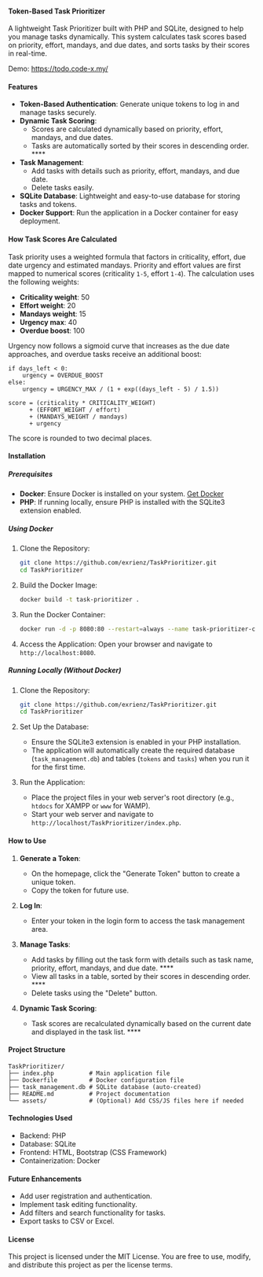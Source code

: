 #### Token-Based Task Prioritizer

A lightweight Task Prioritizer built with PHP and SQLite, designed to help you manage tasks dynamically. This system calculates task scores based on priority, effort, mandays, and due dates, and sorts tasks by their scores in real-time.

Demo: https://todo.code-x.my/

#### Features

- **Token-Based Authentication**: Generate unique tokens to log in and manage tasks securely.
- **Dynamic Task Scoring**:
  - Scores are calculated dynamically based on priority, effort, mandays, and due dates.
  - Tasks are automatically sorted by their scores in descending order. ****
- **Task Management**:
  - Add tasks with details such as priority, effort, mandays, and due date.
  - Delete tasks easily.
- **SQLite Database**: Lightweight and easy-to-use database for storing tasks and tokens.
- **Docker Support**: Run the application in a Docker container for easy deployment.

#### How Task Scores Are Calculated

Task priority uses a weighted formula that factors in criticality, effort, due date urgency and estimated mandays. Priority and effort values are first mapped to numerical scores (criticality `1-5`, effort `1-4`). The calculation uses the following weights:

- **Criticality weight**: 50
- **Effort weight**: 20
- **Mandays weight**: 15
- **Urgency max**: 40
- **Overdue boost**: 100

Urgency now follows a sigmoid curve that increases as the due date approaches, and overdue tasks receive an additional boost:

```
if days_left < 0:
    urgency = OVERDUE_BOOST
else:
    urgency = URGENCY_MAX / (1 + exp((days_left - 5) / 1.5))

score = (criticality * CRITICALITY_WEIGHT)
      + (EFFORT_WEIGHT / effort)
      + (MANDAYS_WEIGHT / mandays)
      + urgency
```

The score is rounded to two decimal places.

#### Installation

##### Prerequisites

- **Docker**: Ensure Docker is installed on your system. [Get Docker](https://www.docker.com/get-started)
- **PHP**: If running locally, ensure PHP is installed with the SQLite3 extension enabled.

##### Using Docker

1. Clone the Repository:

   ```bash
   git clone https://github.com/exrienz/TaskPrioritizer.git
   cd TaskPrioritizer
   ```

2. Build the Docker Image:

   ```bash
   docker build -t task-prioritizer .
   ```

3. Run the Docker Container:

   ```bash
   docker run -d -p 8080:80 --restart=always --name task-prioritizer-container task-prioritizer
   ```

4. Access the Application:
   Open your browser and navigate to `http://localhost:8080`.

##### Running Locally (Without Docker)

1. Clone the Repository:

   ```bash
   git clone https://github.com/exrienz/TaskPrioritizer.git
   cd TaskPrioritizer
   ```

2. Set Up the Database:
   - Ensure the SQLite3 extension is enabled in your PHP installation.
   - The application will automatically create the required database (`task_management.db`) and tables (`tokens` and `tasks`) when you run it for the first time.

3. Run the Application:
   - Place the project files in your web server's root directory (e.g., `htdocs` for XAMPP or `www` for WAMP).
   - Start your web server and navigate to `http://localhost/TaskPrioritizer/index.php`.

#### How to Use

1. **Generate a Token**:
   - On the homepage, click the "Generate Token" button to create a unique token.
   - Copy the token for future use.

2. **Log In**:
   - Enter your token in the login form to access the task management area.

3. **Manage Tasks**:
   - Add tasks by filling out the task form with details such as task name, priority, effort, mandays, and due date. ****
   - View all tasks in a table, sorted by their scores in descending order. ****
   - Delete tasks using the "Delete" button.

4. **Dynamic Task Scoring**:
   - Task scores are recalculated dynamically based on the current date and displayed in the task list. ****

#### Project Structure

```
TaskPrioritizer/
├── index.php          # Main application file
├── Dockerfile         # Docker configuration file
├── task_management.db # SQLite database (auto-created)
├── README.md          # Project documentation
└── assets/            # (Optional) Add CSS/JS files here if needed
```

#### Technologies Used

- Backend: PHP
- Database: SQLite
- Frontend: HTML, Bootstrap (CSS Framework)
- Containerization: Docker

#### Future Enhancements

- Add user registration and authentication.
- Implement task editing functionality.
- Add filters and search functionality for tasks.
- Export tasks to CSV or Excel.

#### License

This project is licensed under the MIT License. You are free to use, modify, and distribute this project as per the license terms.
